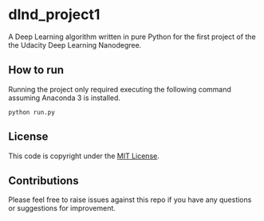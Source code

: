 # dlnd_project1
A Deep Learning algorithm written in pure Python for the first project of the the Udacity Deep Learning Nanodegree.

## How to run
Running the project only required executing the following command assuming Anaconda 3 is installed.

```shell script
python run.py
```
## License
This code is copyright under the [MIT License](LICENSE).

## Contributions
Please feel free to raise issues against this repo if you have any questions or suggestions for improvement.
